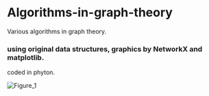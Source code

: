 # Algorithms-in-graph-theory
Various algorithms in graph theory.
### using original data structures, graphics by NetworkX and matplotlib.
coded in phyton.

![Figure_1](https://user-images.githubusercontent.com/74831687/187038311-82d26046-b42a-4dc7-b6c7-fbfcdfb43aed.png)
